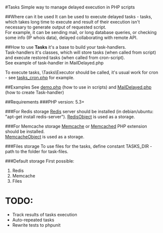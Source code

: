 #Tasks
Simple way to manage delayed execution in PHP scripts

##Where can it be used
It can be used to execute delayed tasks - tasks, which takes long time to execute and result of their execution isn't necessary to generate output of requested script.  
For example, it can be sending mail, or long database queries, or checking some info (IP whois data), delayed collaborating with remote API.

##How to use
**Tasks** it's a base to build your task-handlers.  
Task-handlers it's classes, which will store tasks (when called from script) and execute restored tasks (when called from cron-script).  
See example of task-handler in MailDelayed.php  

To execute tasks, \Tasks\Executor should be called, it's usual work for cron - see [tasks_cron.php](https://github.com/jamm/Tasks/blob/master/tasks_cron.php) for example.

##Examples
See [demo.php](https://github.com/jamm/Tasks/blob/master/demo.php) (how to use in scripts) and [MailDelayed.php](https://github.com/jamm/Tasks/blob/master/MailDelayed.php) (how to create Task-handler)

##Requirements
###PHP version: 5.3+

###For Redis storage
[Redis](http://redis.io) server should be installed (in debian/ubuntu: "apt-get install redis-server").
[RedisObject](https://github.com/jamm/memory/blob/master/RedisObject.php) is used as a storage.

###For Memcache storage
[Memcache](http://pecl.php.net/package/memcache) or [Memcached](http://pecl.php.net/package/memcached) PHP extension should be installed.  
[MemcacheObject](https://github.com/jamm/memory/blob/master/memcache.php) is used as a storage.

###Files storage
To use files for the tasks, define constant TASKS_DIR - path to the folder for task-files.

###Default storage
First possible:
1. Redis    
2. Memcache    
3. Files  

TODO:
=====
* Track results of tasks execution
* Auto-repeated tasks
* Rewrite tests to phpunit
